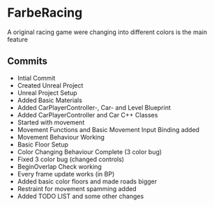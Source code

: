 # FarbeRacing
A original racing game were changing into different colors is the main feature

## Commits
* Intial Commit
* Created Unreal Project
* Unreal Project Setup
* Added Basic Materials
* Added CarPlayerController-, Car- and Level Blueprint
* Added CarPlayerController and Car C++ Classes
* Started with movement
* Movement Functions and Basic Movement Input Binding added
* Movement Behaviour Working
* Basic Floor Setup
* Color Changing Behaviour Complete (3 color bug)
* Fixed 3 color bug (changed controls)
* BeginOverlap Check working
* Every frame update works (in BP)
* Added basic color floors and made roads bigger
* Restraint for movement spamming added
* Added TODO LIST and some other changes